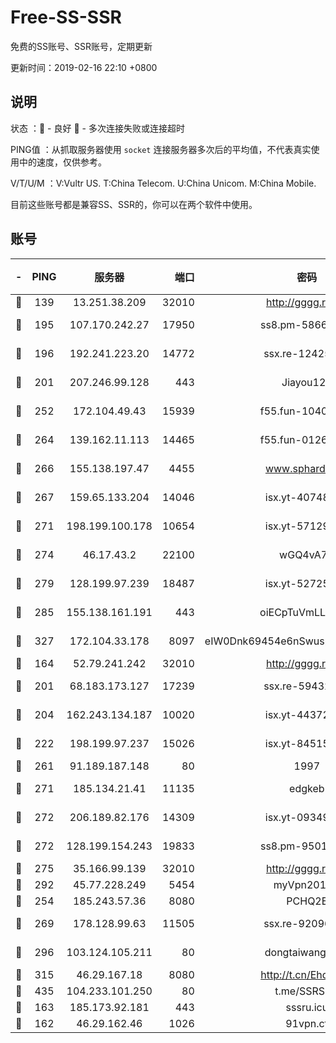 # Free-SS-SSR

免费的SS账号、SSR账号，定期更新

更新时间：2019-02-16 22:10 +0800

## 说明

状态     ：🙂 - 良好 🙁 - 多次连接失败或连接超时

PING值   ：从抓取服务器使用 `socket` 连接服务器多次后的平均值，不代表真实使用中的速度，仅供参考。

V/T/U/M  ：V:Vultr US. T:China Telecom. U:China Unicom. M:China Mobile.

目前这些账号都是兼容SS、SSR的，你可以在两个软件中使用。

## 账号

|-|PING|服务器|端口|密码|加密方式|区域|V/T/U/M|
|:----:|:----:|:-----:|-----:|:----:|:----:|:----:|:----:|
|🙂|139|13.251.38.209|32010|http://gggg.rocks|chacha20|SG|6↑/8↑/6↑/8↑|
|🙂|195|107.170.242.27|17950|ss8.pm-58663343|aes-256-cfb|US|10↑/10↑/10↑/10↑|
|🙂|196|192.241.223.20|14772|ssx.re-12425858|aes-256-cfb|US|10↑/10↑/10↑/10↑|
|🙂|201|207.246.99.128|443|Jiayou123|aes-256-cfb|US|5↓/10↑/9↑/10↑|
|🙂|252|172.104.49.43|15939|f55.fun-10405819|aes-256-cfb|SG|10↑/10↑/10↑/10↑|
|🙂|264|139.162.11.113|14465|f55.fun-01264848|aes-256-cfb|SG|8↑/10↑/10↑/10↑|
|🙂|266|155.138.197.47|4455|www.sphard.com|aes-256-cfb|US|7↓/9↑/10↑/10↑|
|🙂|267|159.65.133.204|14046|isx.yt-40748078|aes-256-cfb|SG|9↑/10↑/9↑/10↑|
|🙂|271|198.199.100.178|10654|isx.yt-57129695|aes-256-cfb|US|9↑/10↑/9↑/10↑|
|🙂|274|46.17.43.2|22100|wGQ4vA7D|aes-256-gcm|RU|5↓/10↑/10↑/10↑|
|🙂|279|128.199.97.239|18487|isx.yt-52725703|aes-256-cfb|SG|9↑/10↑/9↑/10↑|
|🙂|285|155.138.161.191|443|oiECpTuVmLLxk4Ts|aes-256-cfb|US|8↑/10↑/10↑/10↑|
|🙂|327|172.104.33.178|8097|eIW0Dnk69454e6nSwuspv9DmS201tQ0D|aes-256-cfb|SG|10↑/10↑/10↑/10↑|
|🙂|164|52.79.241.242|32010|http://gggg.rocks|chacha20|KR|10↑/10↑/9↑/10↑|
|🙂|201|68.183.173.127|17239|ssx.re-59432105|aes-256-cfb|US|10↑/10↑/10↑/10↑|
|🙂|204|162.243.134.187|10020|isx.yt-44372291|aes-256-cfb|US|9↑/10↑/9↑/10↑|
|🙂|222|198.199.97.237|15026|isx.yt-84515188|aes-256-cfb|US|9↑/10↑/9↑/10↑|
|🙂|261|91.189.187.148|80|1997|chacha20|US|10↑/10↑/10↑/10↑|
|🙂|271|185.134.21.41|11135|edgkeb|aes-256-cfb|GB|10↑/10↑/10↑/10↑|
|🙂|272|206.189.82.176|14309|isx.yt-09349866|aes-256-cfb|SG|9↑/10↑/9↑/10↑|
|🙂|272|128.199.154.243|19833|ss8.pm-95011956|aes-256-cfb|SG|9↓/10↑/10↑/10↑|
|🙂|275|35.166.99.139|32010|http://gggg.rocks|chacha20|US|10↑/10↑/9↑/9↑|
|🙂|292|45.77.228.249|5454|myVpn2019[]|rc4-md5|GB|10↑/10↑/10↑/10↑|
|🙂|254|185.243.57.36|8080|PCHQ2E|rc4-md5|US|8↑/7↑/8↑/9↑|
|🙂|269|178.128.99.63|11505|ssx.re-92096212|aes-256-cfb|SG|10↑/10↑/10↑/10↑|
|🙂|296|103.124.105.211|80|dongtaiwang.com|aes-256-cfb|US|9↑/10↑/10↑/10↑|
|🙂|315|46.29.167.18|8080|http://t.cn/EhdmTxe|rc4-md5|RU|10↑/10↑/10↑/10↑|
|🙂|435|104.233.101.250|80|t.me/SSRSUB|rc4-md5|CA|10↑/10↑/10↑/10↑|
|🙁|163|185.173.92.181|443|sssru.icu|rc4-md5|RU|10↑/8↑/10↑/9↑|
|🙁|162|46.29.162.46|1026|91vpn.cf|rc4-md5|RU|7↑/9↑/7↑/10↑|
